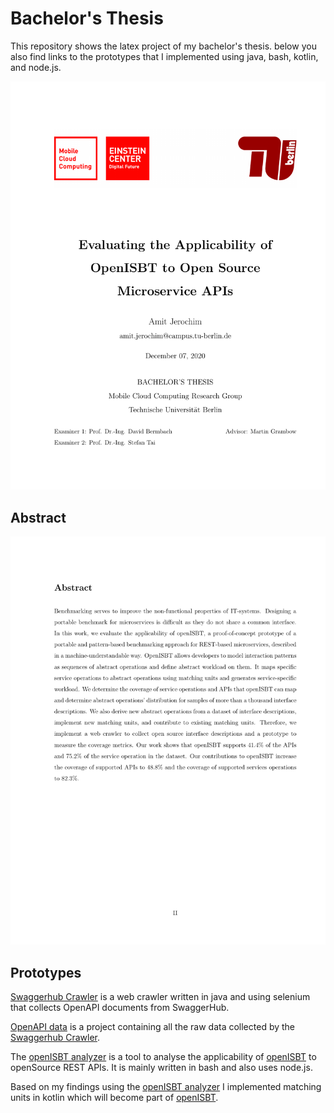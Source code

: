 # Bachelor's Thesis

This repository shows the latex project of my bachelor's thesis. 
below you also find links to the prototypes that I implemented using java, bash, kotlin, and node.js.

![frontpage of the thesis](https://github.com/AmitJerochim/bachelors_thesis_microservices/blob/main/frontpage.png)

## Abstract

![frontpage of the thesis](https://github.com/AmitJerochim/bachelors_thesis_microservices/blob/main/abstract.png)

## Prototypes

[Swaggerhub Crawler](https://github.com/AmitJerochim/swaggerhub-crawler) is a web crawler written in java and using selenium that collects OpenAPI documents from SwaggerHub.

[OpenAPI data](https://github.com/AmitJerochim/openapi-data) is a project containing all the raw data collected by the [Swaggerhub Crawler](https://github.com/AmitJerochim/swaggerhub-crawler).

The [openISBT analyzer](https://github.com/AmitJerochim/openISBT_analyser) is a tool to analyse the applicability of [openISBT](https://github.com/martingrambow/openISBT) to openSource REST APIs. It is mainly written in bash and also uses node.js. 

Based on my findings using the [openISBT analyzer](https://github.com/AmitJerochim/openISBT_analyser) I implemented matching units in kotlin which will become part of [openISBT](https://github.com/martingrambow/openISBT). 
